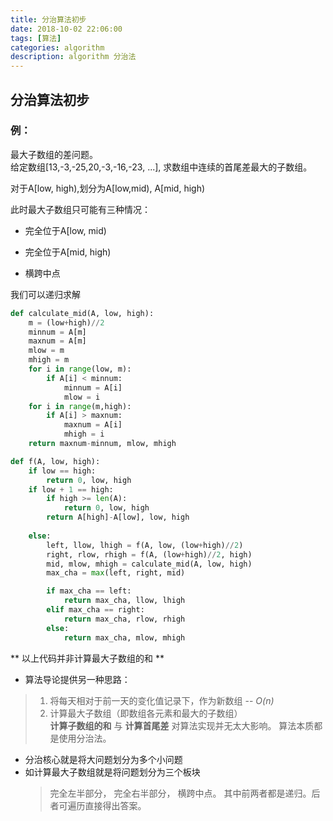 ```yaml
---
title: 分治算法初步
date: 2018-10-02 22:06:00
tags: [算法]
categories: algorithm
description: algorithm 分治法
---
```


## 分治算法初步


### 例：

最大子数组的差问题。<br>
给定数组[13,-3,-25,20,-3,-16,-23, ...],
求数组中连续的首尾差最大的子数组。<br>

对于A[low, high),划分为A[low,mid), A[mid, high)<br>

此时最大子数组只可能有三种情况：

* 完全位于A[low, mid)

* 完全位于A[mid, high)

* 横跨中点

我们可以递归求解

```python
def calculate_mid(A, low, high):
    m = (low+high)//2
    minnum = A[m]
    maxnum = A[m]
    mlow = m
    mhigh = m
    for i in range(low, m):
        if A[i] < minnum:
            minnum = A[i]
            mlow = i
    for i in range(m,high):
        if A[i] > maxnum:
            maxnum = A[i]
            mhigh = i
    return maxnum-minnum, mlow, mhigh

def f(A, low, high):
    if low == high:
        return 0, low, high
    if low + 1 == high:
        if high >= len(A):
            return 0, low, high
        return A[high]-A[low], low, high
        
    else:
        left, llow, lhigh = f(A, low, (low+high)//2)
        right, rlow, rhigh = f(A, (low+high)//2, high)
        mid, mlow, mhigh = calculate_mid(A, low, high)
        max_cha = max(left, right, mid)

        if max_cha == left:
            return max_cha, llow, lhigh
        elif max_cha == right:
            return max_cha, rlow, rhigh
        else:
            return max_cha, mlow, mhigh
```
** 以上代码并非计算最大子数组的和 **
* 算法导论提供另一种思路：
> 1. 将每天相对于前一天的变化值记录下，作为新数组 -- *O(n)*<br>
> 2. 计算最大子数组（即数组各元素和最大的子数组）<br>
> **计算子数组的和** 与 **计算首尾差** 对算法实现并无太大影响。
> 算法本质都是使用分治法。

* 分治核心就是将大问题划分为多个小问题
* 如计算最大子数组就是将问题划分为三个板块
  > 完全左半部分， 完全右半部分， 横跨中点。
  > 其中前两者都是递归。后者可遍历直接得出答案。



